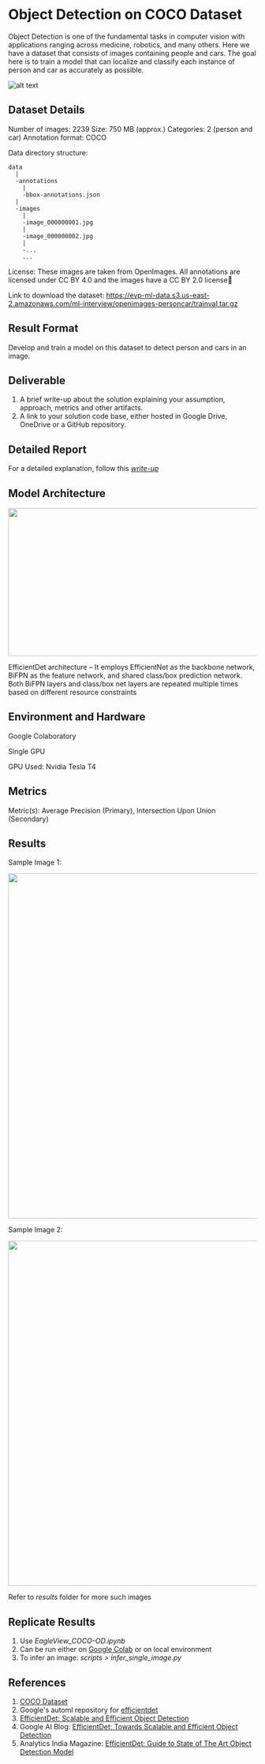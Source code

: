 # Object Detection on COCO Dataset

Object Detection is one of the fundamental tasks in computer vision with applications ranging across medicine, robotics, and many others. Here we have a dataset that consists of images containing people and cars. The goal here is to train a model that can localize and classify each instance of person and car as accurately as possible.

![alt text](https://github.com/learner-subodh/EagleView_COCO-OD/blob/main/OD_Image.jpg?raw=true)

## Dataset Details

Number of images: 2239
Size: 750 MB (approx.)
Categories: 2 (person and car)
Annotation format: COCO

Data directory structure:

    data
      |
      -annotations
        |
        -bbox-annotations.json
      |
      -images
        |
        -image_000000001.jpg
        |
        -image_000000002.jpg
        |
        -...
        ...
      
License: These images are taken from OpenImages. All annotations are licensed under CC BY 4.0 and the images have a CC BY 2.0 license

Link to download the dataset: https://evp-ml-data.s3.us-east-2.amazonaws.com/ml-interview/openimages-personcar/trainval.tar.gz

## Result Format

Develop and train a model on this dataset to detect person and cars in an image.

## Deliverable

1. A brief write-up about the solution explaining your assumption, approach, metrics and other artifacts.
2. A link to your solution code base, either hosted in Google Drive, OneDrive or a GitHub repository.

## Detailed Report

For a detailed explanation, follow this *[write-up](https://github.com/learner-subodh/EagleView_COCO-OD/blob/main/EagleView_Assignment_WriteUp-Subodh_Lonkar.pdf)*

## Model Architecture

<img src="https://github.com/learner-subodh/EagleView_COCO-OD/blob/main/EfficientDet_Architecture.jpg?raw=true" width="1400" height="300">

EfficientDet architecture – It employs EfficientNet as the backbone network, BiFPN as the feature network, and shared class/box prediction network. Both BiFPN layers and class/box net layers are repeated multiple times based on different resource constraints

## Environment and Hardware

Google Colaboratory

Single GPU

GPU Used: Nvidia Tesla T4

## Metrics

Metric(s): Average Precision (Primary), Intersection Upon Union (Secondary)

## Results

Sample Image 1:

<img src="https://github.com/learner-subodh/EagleView_COCO-OD/blob/main/image_000000065.jpg?raw=true" width="1400" height="700">

Sample Image 2:

<img src="https://github.com/learner-subodh/EagleView_COCO-OD/blob/main/image_000000113.jpg?raw=true" width="1400" height="700">

Refer to *results* folder for more such images

## Replicate Results

1. Use *EagleView_COCO-OD.ipynb*
2. Can be run either on [Google Colab](https://colab.research.google.com/notebooks/intro.ipynb) or on local environment
3. To infer an image: 
    *scripts > infer_single_image.py*

## References

1. [COCO Dataset](https://cocodataset.org/#home)
2. Google's automl repository for [efficientdet](https://github.com/google/automl/tree/master/efficientdet)
3. [EfficientDet: Scalable and Efficient Object Detection](https://arxiv.org/pdf/1911.09070.pdf)
4. Google AI Blog: [EfficientDet: Towards Scalable and Efficient Object Detection](https://ai.googleblog.com/2020/04/efficientdet-towards-scalable-and.html)
5. Analytics India Magazine: [EfficientDet: Guide to State of The Art Object Detection Model](https://analyticsindiamag.com/efficientdet/)
